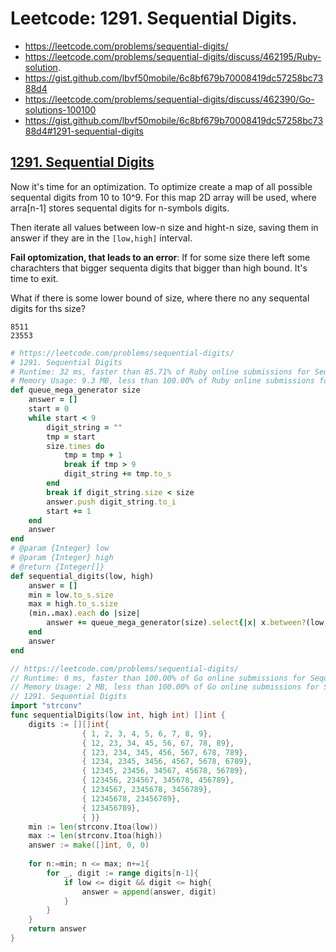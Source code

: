 # Leetcode: 1291. Sequential Digits.


- https://leetcode.com/problems/sequential-digits/
- https://leetcode.com/problems/sequential-digits/discuss/462195/Ruby-solution.
- https://gist.github.com/lbvf50mobile/6c8bf679b70008419dc57258bc7388d4
- https://leetcode.com/problems/sequential-digits/discuss/462390/Go-solutions-100100
- https://gist.github.com/lbvf50mobile/6c8bf679b70008419dc57258bc7388d4#1291-sequential-digits


## [1291. Sequential Digits](https://leetcode.com/problems/sequential-digits/)

Now it's time for an optimization. 
To optimize create a map of all possible sequental digits from 10 to 10^9.
For this map 2D array will be used, where arra[n-1] stores sequental digits for n-symbols digits.

Then iterate all values between low-n size and hight-n size, saving them in answer if they are in the `[low,high]` interval.

**Fail optomization, that leads to an error**:
If for some size there left some charachters that bigger sequenta digits that bigger than high bound. It's time to exit.

What if there is some lower bound of size, where there no any sequental digits for ths size?

```
8511
23553
```

```Ruby
# https://leetcode.com/problems/sequential-digits/
# 1291. Sequential Digits
# Runtime: 32 ms, faster than 85.71% of Ruby online submissions for Sequential Digits.
# Memory Usage: 9.3 MB, less than 100.00% of Ruby online submissions for Sequential Digits.
def queue_mega_generator size
    answer = []
    start = 0
    while start < 9
        digit_string = ""
        tmp = start 
        size.times do
            tmp = tmp + 1
            break if tmp > 9
            digit_string += tmp.to_s 
        end
        break if digit_string.size < size
        answer.push digit_string.to_i
        start += 1
    end
    answer
end
# @param {Integer} low
# @param {Integer} high
# @return {Integer[]}
def sequential_digits(low, high)
    answer = []
    min = low.to_s.size
    max = high.to_s.size
    (min..max).each do |size|
        answer += queue_mega_generator(size).select{|x| x.between?(low,high)}
    end
    answer
end
```

```Go
// https://leetcode.com/problems/sequential-digits/
// Runtime: 0 ms, faster than 100.00% of Go online submissions for Sequential Digits.
// Memory Usage: 2 MB, less than 100.00% of Go online submissions for Sequential Digits.
// 1291. Sequential Digits
import "strconv"
func sequentialDigits(low int, high int) []int {
    digits := [][]int{
                { 1, 2, 3, 4, 5, 6, 7, 8, 9},
                { 12, 23, 34, 45, 56, 67, 78, 89},
                { 123, 234, 345, 456, 567, 678, 789},
                { 1234, 2345, 3456, 4567, 5678, 6789},
                { 12345, 23456, 34567, 45678, 56789},
                { 123456, 234567, 345678, 456789},
                { 1234567, 2345678, 3456789},
                { 12345678, 23456789},
                { 123456789},
                { }}
    min := len(strconv.Itoa(low))
    max := len(strconv.Itoa(high))
    answer := make([]int, 0, 0)
    
    for n:=min; n <= max; n+=1{
        for _, digit := range digits[n-1]{
            if low <= digit && digit <= high{
                answer = append(answer, digit)
            }
        }
    }
    return answer
}
```